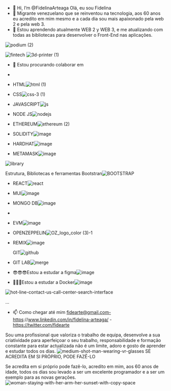 - 👋 Hi, I’m @FidelinaArteaga Olá, eu sou Fidelina
- 👀 Migrante venezuelano que se reinventou na tecnologia, aos 60 anos eu acredito em mim mesmo e a cada dia sou mais apaixonado pela web 2 e pela web 3.
- 🌱  Estou aprendendo atualmente WEB 2 y WEB 3, e me atualizando com todas as bibliotecas para desenvolver o Front-End nas aplicações.

![podium (2)](https://user-images.githubusercontent.com/91993006/198747932-83da5a2a-8ada-4b87-9207-13d933034dd5.png)

![fintech](https://user-images.githubusercontent.com/91993006/198748167-01900e4c-8884-4721-b9a7-41d54c05f731.png)
![3d-printer (1)](https://user-images.githubusercontent.com/91993006/198747764-82dad6af-e80f-441d-a41a-7ed435b17f98.png)



- 💞️  Estou procurando colaborar em 
-  
- HTML![html (1)](https://user-images.githubusercontent.com/91993006/198746333-e0b83a71-582c-4a2e-82e1-5497faccc996.png)


- CSS![css-3 (1)](https://user-images.githubusercontent.com/91993006/198746470-95a7d02d-af53-41f2-a001-d4e3a1751680.png)

- JAVASCRIPT![js](https://user-images.githubusercontent.com/91993006/198748274-07f23524-db8a-42fc-8e29-787399e2c2b3.png)

- NODE JS![nodejs](https://user-images.githubusercontent.com/91993006/198748526-5c09abca-057e-4186-ab2e-7a917433b71a.png)


- ETHEREUM![ethereum (2)](https://user-images.githubusercontent.com/91993006/198748662-24cb28a3-4ee5-4f24-8187-5a5d31a03cfb.png)

- SOLIDITY![image](https://user-images.githubusercontent.com/91993006/198748816-ab76acb7-9d01-4782-b9f2-4c770c850310.png)

- HARDHAT![image](https://user-images.githubusercontent.com/91993006/198749067-96f8c609-ddde-4ac4-a8f6-2827e1d1df7b.png)

- METAMASK![image](https://user-images.githubusercontent.com/91993006/198749342-5b6221a0-a1f8-4295-b8cf-da04f345117f.png)


![library](https://user-images.githubusercontent.com/91993006/198749435-de76f68b-998d-4145-bdee-96a64da266be.png)

Estrutura, Bibliotecas e ferramentas
Bootstran![BOOTSTRAP](https://user-images.githubusercontent.com/91993006/198752340-10cbd764-c598-440b-b2e8-1e848a4576d7.png)

- REACT![react](https://user-images.githubusercontent.com/91993006/198749575-fde6b922-9229-4683-86d1-b45eee27d63b.png)

- MUI![image](https://user-images.githubusercontent.com/91993006/198749907-8004dd12-b2d7-488b-ba2b-029a2d4bd472.png)

- MONGO DB![image](https://user-images.githubusercontent.com/91993006/198750027-61e6d4e1-e579-4d75-af0f-67be0863a5b9.png)

-
- EVM![image](https://user-images.githubusercontent.com/91993006/198750431-20aed625-f1be-4ba2-9c5f-4bf0cffb6a02.png)

- OPENZEPPELIN![OZ_logo_color (3)-1](https://user-images.githubusercontent.com/91993006/198750356-f3591782-e700-4094-baa2-b6c79094e646.png)
- REMIX![image](https://user-images.githubusercontent.com/91993006/198750566-c74e6a53-614e-4dbb-8523-402cc250c4eb.png)

  GIT![github](https://user-images.githubusercontent.com/91993006/198750745-7eb165f1-f8e4-415c-bb64-83df7a6c4ec9.png)

- GIT LAB![merge](https://user-images.githubusercontent.com/91993006/198750892-219bc185-cc0a-4906-9942-8b3cedaa9824.png)

- 😎😎😎Estou a estudar a figma![image](https://user-images.githubusercontent.com/91993006/198750261-fb85b919-64ad-4d4b-929d-e8333d6141f4.png)
- 🐢🐢🐢Estou a estudar a Docker![image](https://user-images.githubusercontent.com/91993006/198752252-8f81247b-9b99-4078-97ad-fb6e8a287fc2.png)



![hot-line-contact-us-call-center-search-interface](https://user-images.githubusercontent.com/91993006/198750995-61872df8-6431-4e3c-b030-b954a57eda6b.jpg)


...
- 📫 Como chegar até mim  fidearte@gmail.com-https://www.linkedin.com/in/fidelina-arteaga/ - https://twitter.com/fidearte

<!---
FidelinaArteaga/FidelinaArteaga is a ✨ special ✨ repository because its `README.md` (this file) appears on your GitHub profile.
You can click the Preview link to take a look at your changes.
--->
Sou uma profissional que valoriza o trabalho de equipa, desenvolve a sua criatividade para aperfeiçoar o seu trabalho, responsabilidade e formação constante para estar actualizada não é um limite, adoro e gosto de aprender e estudar todos os dias.
![medium-shot-man-wearing-vr-glasses](https://user-images.githubusercontent.com/91993006/198751406-ed81f2c8-5ef6-43e1-ba26-0bb22f9c26ab.jpg)
SE ACREDITA EM SI PRÓPRIO, PODE FAZÊ-LO

Se acredita em si próprio pode fazê-lo, acredito em mim, aos 60 anos de idade, todos os dias sou levado a ser um excelente programador e a ser um exemplo para as novas gerações.![woman-staying-with-her-arm-her-sunset-with-copy-space](https://user-images.githubusercontent.com/91993006/198751768-b178d18f-30a5-4958-bec7-4751b5f1e22d.jpg)


